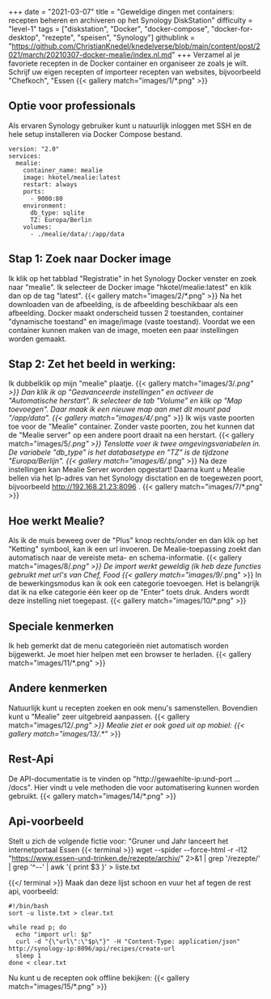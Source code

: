 +++
date = "2021-03-07"
title = "Geweldige dingen met containers: recepten beheren en archiveren op het Synology DiskStation"
difficulty = "level-1"
tags = ["diskstation", "Docker", "docker-compose", "docker-for-desktop", "rezepte", "speisen", "Synology"]
githublink = "https://github.com/ChristianKnedel/knedelverse/blob/main/content/post/2021/march/20210307-docker-mealie/index.nl.md"
+++
Verzamel al je favoriete recepten in de Docker container en organiseer ze zoals je wilt. Schrijf uw eigen recepten of importeer recepten van websites, bijvoorbeeld "Chefkoch", "Essen
{{< gallery match="images/1/*.png" >}}

## Optie voor professionals
Als ervaren Synology gebruiker kunt u natuurlijk inloggen met SSH en de hele setup installeren via Docker Compose bestand.
```
version: "2.0"
services:
  mealie:
    container_name: mealie
    image: hkotel/mealie:latest
    restart: always
    ports:
      - 9000:80
    environment:
      db_type: sqlite
      TZ: Europa/Berlin
    volumes:
      - ./mealie/data/:/app/data

```

## Stap 1: Zoek naar Docker image
Ik klik op het tabblad "Registratie" in het Synology Docker venster en zoek naar "mealie". Ik selecteer de Docker image "hkotel/mealie:latest" en klik dan op de tag "latest".
{{< gallery match="images/2/*.png" >}}
Na het downloaden van de afbeelding, is de afbeelding beschikbaar als een afbeelding. Docker maakt onderscheid tussen 2 toestanden, container "dynamische toestand" en image/image (vaste toestand). Voordat we een container kunnen maken van de image, moeten een paar instellingen worden gemaakt.
## Stap 2: Zet het beeld in werking:
Ik dubbelklik op mijn "mealie" plaatje.
{{< gallery match="images/3/*.png" >}}
Dan klik ik op "Geavanceerde instellingen" en activeer de "Automatische herstart". Ik selecteer de tab "Volume" en klik op "Map toevoegen". Daar maak ik een nieuwe map aan met dit mount pad "/app/data".
{{< gallery match="images/4/*.png" >}}
Ik wijs vaste poorten toe voor de "Mealie" container. Zonder vaste poorten, zou het kunnen dat de "Mealie server" op een andere poort draait na een herstart.
{{< gallery match="images/5/*.png" >}}
Tenslotte voer ik twee omgevingsvariabelen in. De variabele "db_type" is het databasetype en "TZ" is de tijdzone "Europa/Berlijn".
{{< gallery match="images/6/*.png" >}}
Na deze instellingen kan Mealie Server worden opgestart! Daarna kunt u Mealie bellen via het Ip-adres van het Synology disctation en de toegewezen poort, bijvoorbeeld http://192.168.21.23:8096 .
{{< gallery match="images/7/*.png" >}}

## Hoe werkt Mealie?
Als ik de muis beweeg over de "Plus" knop rechts/onder en dan klik op het "Ketting" symbool, kan ik een url invoeren. De Mealie-toepassing zoekt dan automatisch naar de vereiste meta- en schema-informatie.
{{< gallery match="images/8/*.png" >}}
De import werkt geweldig (ik heb deze functies gebruikt met url's van Chef, Food
{{< gallery match="images/9/*.png" >}}
In de bewerkingsmodus kan ik ook een categorie toevoegen. Het is belangrijk dat ik na elke categorie één keer op de "Enter" toets druk. Anders wordt deze instelling niet toegepast.
{{< gallery match="images/10/*.png" >}}

## Speciale kenmerken
Ik heb gemerkt dat de menu categorieën niet automatisch worden bijgewerkt. Je moet hier helpen met een browser te herladen.
{{< gallery match="images/11/*.png" >}}

## Andere kenmerken
Natuurlijk kunt u recepten zoeken en ook menu's samenstellen. Bovendien kunt u "Mealie" zeer uitgebreid aanpassen.
{{< gallery match="images/12/*.png" >}}
Mealie ziet er ook goed uit op mobiel:
{{< gallery match="images/13/*.*" >}}

## Rest-Api
De API-documentatie is te vinden op "http://gewaehlte-ip:und-port ... /docs". Hier vindt u vele methoden die voor automatisering kunnen worden gebruikt.
{{< gallery match="images/14/*.png" >}}

## Api-voorbeeld
Stelt u zich de volgende fictie voor: "Gruner und Jahr lanceert het internetportaal Essen
{{< terminal >}}
wget --spider --force-html -r -l12  "https://www.essen-und-trinken.de/rezepte/archiv/"  2>&1 | grep '/rezepte/' | grep '^--' | awk '{ print $3 }' > liste.txt

{{</ terminal >}}
Maak dan deze lijst schoon en vuur het af tegen de rest api, voorbeeld:
```
#!/bin/bash
sort -u liste.txt > clear.txt

while read p; do
  echo "import url: $p"
  curl -d "{\"url\":\"$p\"}" -H "Content-Type: application/json" http://synology-ip:8096/api/recipes/create-url
  sleep 1
done < clear.txt

```
Nu kunt u de recepten ook offline bekijken:
{{< gallery match="images/15/*.png" >}}
